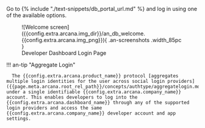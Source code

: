  Go to {% include "./text-snippets/db_portal_url.md" %} and log in using one of the available options.

<figure markdown="span">
  ![Welcome screen]({{config.extra.arcana.img_dir}}/an_db_welcome.{{config.extra.arcana.img_png}}){ .an-screenshots .width_85pc }
  <figcaption>Developer Dashboard Login Page</figcaption>
</figure>

!!! an-tip "Aggregate Login"
    
      The {{config.extra.arcana.product_name}} protocol [aggregates multiple login identities for the user across social login providers]({{page.meta.arcana.root_rel_path}}/concepts/authtype/aggregatelogin.md) under a single identifiable {{config.extra.arcana.company_name}} account. This enables developers to log into the {{config.extra.arcana.dashboard_name}} through any of the supported login providers and access the same {{config.extra.arcana.company_name}} developer account and app settings.